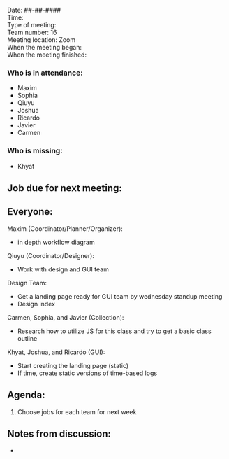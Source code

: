 Date: ##-##-#### <br>
Time: <br> 
Type of meeting: <br>
Team number: 16 <br>
Meeting location: Zoom <br>
When the meeting began: <br> 
When the meeting finished:

### Who is in attendance:
- Maxim
- Sophia
- Qiuyu
- Joshua
- Ricardo
- Javier
- Carmen

### Who is missing:
- Khyat

## Job due for next meeting:
Everyone:
-

Maxim (Coordinator/Planner/Organizer):
- in depth workflow diagram

Qiuyu (Coordinator/Designer):
- Work with design and GUI team 

Design Team:
- Get a landing page ready for GUI team by wednesday standup meeting
- Design index

Carmen, Sophia, and Javier (Collection):
- Research how to utilize JS for this class and try to get a basic class outline

Khyat, Joshua, and Ricardo (GUI):
- Start creating the landing page (static)
- If time, create static versions of time-based logs

## Agenda:
1. Choose jobs for each team for next week

## Notes from discussion:
-
